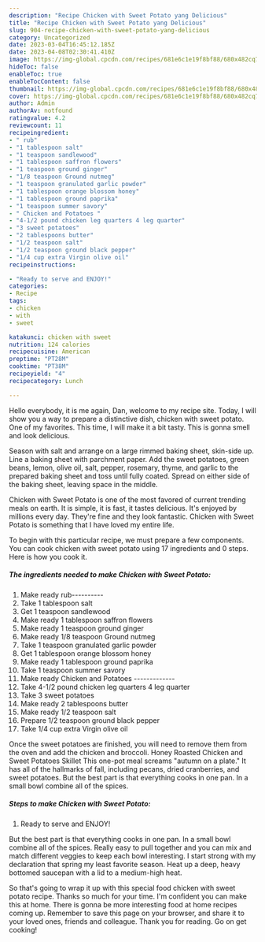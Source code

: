```yaml
---
description: "Recipe Chicken with Sweet Potato yang Delicious"
title: "Recipe Chicken with Sweet Potato yang Delicious"
slug: 904-recipe-chicken-with-sweet-potato-yang-delicious
category: Uncategorized
date: 2023-03-04T16:45:12.185Z
date: 2023-04-08T02:30:41.410Z
image: https://img-global.cpcdn.com/recipes/681e6c1e19f8bf88/680x482cq70/chicken-with-sweet-potato-recipe-main-photo.jpg
hideToc: false
enableToc: true
enableTocContent: false
thumbnail: https://img-global.cpcdn.com/recipes/681e6c1e19f8bf88/680x482cq70/chicken-with-sweet-potato-recipe-main-photo.jpg
cover: https://img-global.cpcdn.com/recipes/681e6c1e19f8bf88/680x482cq70/chicken-with-sweet-potato-recipe-main-photo.jpg
author: Admin
authorAv: notfound
ratingvalue: 4.2
reviewcount: 11
recipeingredient:
- " rub"
- "1 tablespoon salt"
- "1 teaspoon sandlewood"
- "1 tablespoon saffron flowers"
- "1 teaspoon ground ginger"
- "1/8 teaspoon Ground nutmeg"
- "1 teaspoon granulated garlic powder"
- "1 tablespoon orange blossom honey"
- "1 tablespoon ground paprika"
- "1 teaspoon summer savory"
- " Chicken and Potatoes "
- "4-1/2 pound chicken leg quarters 4 leg quarter"
- "3 sweet potatoes"
- "2 tablespoons butter"
- "1/2 teaspoon salt"
- "1/2 teaspoon ground black pepper"
- "1/4 cup extra Virgin olive oil"
recipeinstructions:

- "Ready to serve and ENJOY!"
categories:
- Recipe
tags:
- chicken
- with
- sweet

katakunci: chicken with sweet 
nutrition: 124 calories
recipecuisine: American
preptime: "PT28M"
cooktime: "PT38M"
recipeyield: "4"
recipecategory: Lunch

---
```



Hello everybody, it is me again, Dan, welcome to my recipe site. Today, I will show you a way to prepare a distinctive dish, chicken with sweet potato. One of my favorites. This time, I will make it a bit tasty. This is gonna smell and look delicious.

Season with salt and arrange on a large rimmed baking sheet, skin-side up. Line a baking sheet with parchment paper. Add the sweet potatoes, green beans, lemon, olive oil, salt, pepper, rosemary, thyme, and garlic to the prepared baking sheet and toss until fully coated. Spread on either side of the baking sheet, leaving space in the middle.

Chicken with Sweet Potato is one of the most favored of current trending meals on earth. It is simple, it is fast, it tastes delicious. It's enjoyed by millions every day. They're fine and they look fantastic. Chicken with Sweet Potato is something that I have loved my entire life.


To begin with this particular recipe, we must prepare a few components. You can cook chicken with sweet potato using 17 ingredients and 0 steps. Here is how you cook it.

<!--inarticleads1-->

##### The ingredients needed to make Chicken with Sweet Potato:

1. Make ready  rub----------
1. Take 1 tablespoon salt
1. Get 1 teaspoon sandlewood
1. Make ready 1 tablespoon saffron flowers
1. Make ready 1 teaspoon ground ginger
1. Make ready 1/8 teaspoon Ground nutmeg
1. Take 1 teaspoon granulated garlic powder
1. Get 1 tablespoon orange blossom honey
1. Make ready 1 tablespoon ground paprika
1. Take 1 teaspoon summer savory
1. Make ready  Chicken and Potatoes -------------
1. Take 4-1/2 pound chicken leg quarters 4 leg quarter
1. Take 3 sweet potatoes
1. Make ready 2 tablespoons butter
1. Make ready 1/2 teaspoon salt
1. Prepare 1/2 teaspoon ground black pepper
1. Take 1/4 cup extra Virgin olive oil


Once the sweet potatoes are finished, you will need to remove them from the oven and add the chicken and broccoli. Honey Roasted Chicken and Sweet Potatoes Skillet This one-pot meal screams &#34;autumn on a plate.&#34; It has all of the hallmarks of fall, including pecans, dried cranberries, and sweet potatoes. But the best part is that everything cooks in one pan. In a small bowl combine all of the spices. 

<!--inarticleads2-->

##### Steps to make Chicken with Sweet Potato:


1. Ready to serve and ENJOY!

But the best part is that everything cooks in one pan. In a small bowl combine all of the spices. Really easy to pull together and you can mix and match different veggies to keep each bowl interesting. I start strong with my declaration that spring my least favorite season. Heat up a deep, heavy bottomed saucepan with a lid to a medium-high heat. 

So that's going to wrap it up with this special food chicken with sweet potato recipe. Thanks so much for your time. I'm confident you can make this at home. There is gonna be more interesting food at home recipes coming up. Remember to save this page on your browser, and share it to your loved ones, friends and colleague. Thank you for reading. Go on get cooking!
